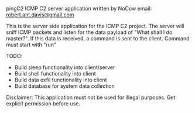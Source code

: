 pingC2 ICMP C2 server application
written by NoCow 
email: robert.ant.davis@gmail.com

This is the server side application for the ICMP C2 project. The server will sniff ICMP packets and listen for the data payload of "What shall I do master?". If this data is received, a command is sent to the client. Command must start with "run"

TODO:
* Build sleep functionality into client/server
* Build shell functionality into client
* Build data exfil functionality into client
* Build database for system data collection


Disclaimer: This application must not be used for illegal purposes. Get explicit permission before use.

